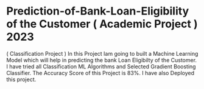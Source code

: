 # Prediction-of-Bank-Loan-Eligibility of the Customer ( Academic Project ) 2023
( Classification Project )
In this Project Iam going to built a Machine Learning Model which will help in predicting the bank Loan Eligibilty of the Customer.
I have tried all Classification ML Algorithms and Selected Gradient Boosting Classifier.
The Accuracy Score of this Project is 83%.
I have also Deployed this project.
